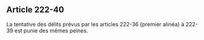 Article 222-40
----
La tentative des délits prévus par les articles 222-36 (premier alinéa) à 222-39
est punie des mêmes peines.
